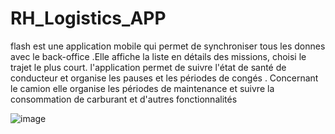 # RH_Logistics_APP
flash est une application mobile qui  permet de synchroniser tous les donnes avec le back-office .Elle affiche la liste en détails des missions, choisi le trajet le plus court. l'application permet de suivre l'état de santé de conducteur et organise les pauses et les périodes de congés .
Concernant le camion elle organise les périodes de maintenance et suivre la consommation de carburant et d'autres fonctionnalités

![image](https://user-images.githubusercontent.com/51706724/145727501-a61f2ecd-ab9c-4cb8-86ea-ec55ec55d6cd.png)
